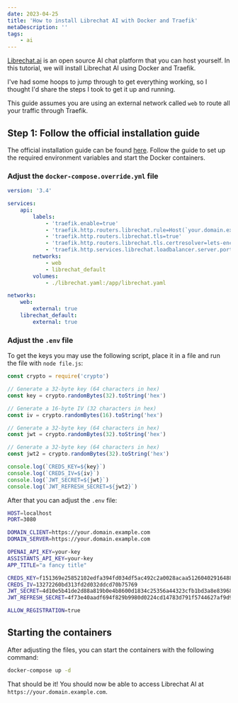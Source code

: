 ```yaml
---
date: 2023-04-25
title: 'How to install Librechat AI with Docker and Traefik'
metaDescription: ''
tags:
    - ai
---
```


[Librechat.ai](https://librechat.ai/) is an open source AI chat platform that you can host yourself. In this tutorial, we will install Librechat AI using Docker and Traefik.

I've had some hoops to jump through to get everything working, so I thought I'd share the steps I took to get it up and running.

This guide assumes you are using an external network called `web` to route all your traffic through Traefik.

## Step 1: Follow the official installation guide

The official installation guide can be found [here](https://docs.librechat.ai/install/installation/docker_compose_install.html#quick-start-tldr). Follow the guide to set up the required environment variables and start the Docker containers.

### Adjust the `docker-compose.override.yml` file

```yaml
version: '3.4'

services:
    api:
        labels:
            - 'traefik.enable=true'
            - 'traefik.http.routers.librechat.rule=Host(`your.domain.example.com`)'
            - 'traefik.http.routers.librechat.tls=true'
            - 'traefik.http.routers.librechat.tls.certresolver=lets-encrypt'
            - 'traefik.http.services.librechat.loadbalancer.server.port=3080'
        networks:
            - web
            - librechat_default
        volumes:
            - ./librechat.yaml:/app/librechat.yaml

networks:
    web:
        external: true
    librechat_default:
        external: true
```

### Adjust the `.env` file

To get the keys you may use the following script, place it in a file and run the file with `node file.js`:

```javascript
const crypto = require('crypto')

// Generate a 32-byte key (64 characters in hex)
const key = crypto.randomBytes(32).toString('hex')

// Generate a 16-byte IV (32 characters in hex)
const iv = crypto.randomBytes(16).toString('hex')

// Generate a 32-byte key (64 characters in hex)
const jwt = crypto.randomBytes(32).toString('hex')

// Generate a 32-byte key (64 characters in hex)
const jwt2 = crypto.randomBytes(32).toString('hex')

console.log(`CREDS_KEY=${key}`)
console.log(`CREDS_IV=${iv}`)
console.log(`JWT_SECRET=${jwt}`)
console.log(`JWT_REFRESH_SECRET=${jwt2}`)
```

After that you can adjust the `.env` file:

```bash
HOST=localhost
PORT=3080

DOMAIN_CLIENT=https://your.domain.example.com
DOMAIN_SERVER=https://your.domain.example.com

OPENAI_API_KEY=your-key
ASSISTANTS_API_KEY=your-key
APP_TITLE="a fancy title"

CREDS_KEY=f151369e25852102edfa394fd034df5ac492c2a0028acaa51260402916488c65
CREDS_IV=13272260bd313fd2d032ddcd70b75769
JWT_SECRET=4d10e5b41de2d88a819b0e4b8600d1834c25356a44323cfb1bd3a8e839688b04
JWT_REFRESH_SECRET=4f73e40aadf694f829b9980d0224cd14783d791f5744627af9d94ed71dc34943

ALLOW_REGISTRATION=true
```

## Starting the containers

After adjusting the files, you can start the containers with the following command:

```bash
docker-compose up -d
```

That should be it! You should now be able to access Librechat AI at `https://your.domain.example.com`.
